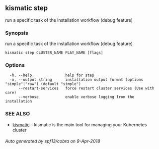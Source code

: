 ## kismatic step

run a specific task of the installation workflow (debug feature)

### Synopsis

run a specific task of the installation workflow (debug feature)

```
kismatic step CLUSTER_NAME PLAY_NAME [flags]
```

### Options

```
  -h, --help               help for step
  -o, --output string      installation output format (options "simple"|"raw") (default "simple")
      --restart-services   force restart cluster services (Use with care)
      --verbose            enable verbose logging from the installation
```

### SEE ALSO

* [kismatic](kismatic.md)	 - kismatic is the main tool for managing your Kubernetes cluster

###### Auto generated by spf13/cobra on 9-Apr-2018

